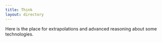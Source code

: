 ```yaml
---
title: Think
layout: directory
---
```

Here is the place for extrapolations and advanced reasoning about some technologies.